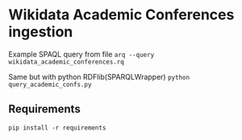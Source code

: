 # Wikidata Academic Conferences ingestion

Example SPAQL query from file
`arq --query wikidata_academic_conferences.rq`

Same but with python RDFlib(SPARQLWrapper)
`python query_academic_confs.py`

## Requirements
`pip install -r requirements`